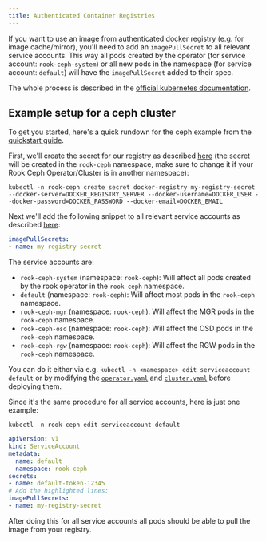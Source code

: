 ```yaml
---
title: Authenticated Container Registries
---
```


If you want to use an image from authenticated docker registry (e.g. for image cache/mirror), you'll need to
add an `imagePullSecret` to all relevant service accounts. This way all pods created by the operator (for service account:
`rook-ceph-system`) or all new pods in the namespace (for service account: `default`) will have the `imagePullSecret` added
to their spec.

The whole process is described in the [official kubernetes documentation](https://kubernetes.io/docs/tasks/configure-pod-container/configure-service-account/#add-imagepullsecrets-to-a-service-account).

## Example setup for a ceph cluster

To get you started, here's a quick rundown for the ceph example from the [quickstart guide](../quickstart.md).

First, we'll create the secret for our registry as described [here](https://kubernetes.io/docs/concepts/containers/images/#specifying-imagepullsecrets-on-a-pod) (the secret will be created in the `rook-ceph` namespace, make sure to change it if your Rook Ceph Operator/Cluster is in another namespace):

```console
kubectl -n rook-ceph create secret docker-registry my-registry-secret --docker-server=DOCKER_REGISTRY_SERVER --docker-username=DOCKER_USER --docker-password=DOCKER_PASSWORD --docker-email=DOCKER_EMAIL
```

Next we'll add the following snippet to all relevant service accounts as described [here](https://kubernetes.io/docs/tasks/configure-pod-container/configure-service-account/#add-imagepullsecrets-to-a-service-account):

```yaml
imagePullSecrets:
- name: my-registry-secret
```

The service accounts are:

* `rook-ceph-system` (namespace: `rook-ceph`): Will affect all pods created by the rook operator in the `rook-ceph` namespace.
* `default` (namespace: `rook-ceph`): Will affect most pods in the `rook-ceph` namespace.
* `rook-ceph-mgr` (namespace: `rook-ceph`): Will affect the MGR pods in the `rook-ceph` namespace.
* `rook-ceph-osd` (namespace: `rook-ceph`): Will affect the OSD pods in the `rook-ceph` namespace.
* `rook-ceph-rgw` (namespace: `rook-ceph`): Will affect the RGW pods in the `rook-ceph` namespace.

You can do it either via e.g. `kubectl -n <namespace> edit serviceaccount default` or by modifying the [`operator.yaml`](https://github.com/rook/rook/blob/master/deploy/examples/operator.yaml)
and [`cluster.yaml`](https://github.com/rook/rook/blob/master/deploy/examples/cluster.yaml) before deploying them.

Since it's the same procedure for all service accounts, here is just one example:

```console
kubectl -n rook-ceph edit serviceaccount default
```

```yaml hl_lines="9-10"
apiVersion: v1
kind: ServiceAccount
metadata:
  name: default
  namespace: rook-ceph
secrets:
- name: default-token-12345
# Add the highlighted lines:
imagePullSecrets:
- name: my-registry-secret
```

After doing this for all service accounts all pods should be able to pull the image from your registry.
